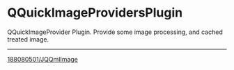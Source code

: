 # QQuickImageProvidersPlugin

QQuickImageProvider Plugin. Provide some image processing, and cached treated image.

---


[188080501/JQQmlImage](https://github.com/188080501/JQQmlImage)
